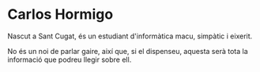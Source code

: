 # Carlos Hormigo 

Nascut a Sant Cugat, és un estudiant d'informàtica macu, simpàtic i eixerit.

No és un noi de parlar gaire, així que, si el dispenseu, aquesta serà tota la informació que podreu llegir sobre ell.

